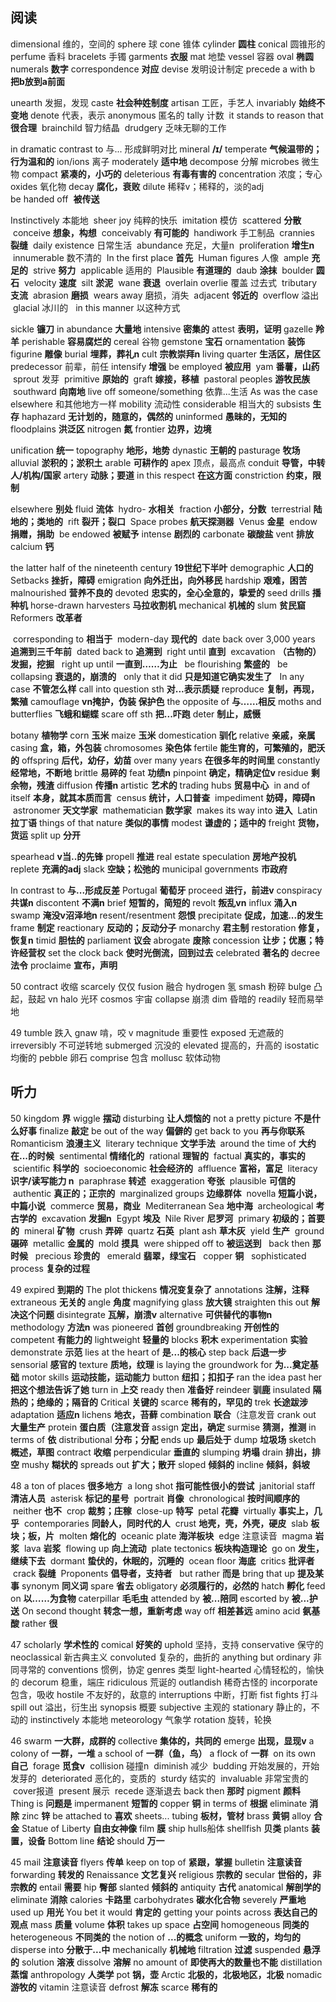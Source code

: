 ## 阅读
dimensional 维的，空间的
sphere 球
cone 锥体
cylinder **圆柱**
conical 圆锥形的
perfume 香料
bracelets 手镯
garments **衣服**
mat 地垫
vessel 容器
oval **椭圆**
numerals **数字**
correspondence **对应**
devise 发明设计制定
precede a with b  **把b放到a前面**

unearth 发掘，发现
caste **社会种姓制度**
artisan 工匠，手艺人
invariably **始终不变地**
denote 代表，表示
anonymous 匿名的
tally 计数
 it stands to reason that **很合理**
 brainchild 智力结晶
 drudgery 乏味无聊的工作

in dramatic contrast to 与... 形成鲜明对比
mineral **/ɪ/**
temperate **气候温带的；行为温和的**
ion/ions 离子
moderately **适中地**
decompose 分解
microbes 微生物
compact **紧凑的，小巧的**
deleterious  **有毒有害的**
concentration 浓度；专心
oxides 氧化物
decay **腐化，衰败**
dilute 稀释v；稀释的，淡的adj
be handed off  **被传送**

Instinctively 本能地
 sheer joy 纯粹的快乐
 imitation 模仿
 scattered **分散**
 conceive **想象，构想**
 conceivably **有可能的**
 handiwork 手工制品
 crannies **裂缝**
 daily existence 日常生活
 abundance 充足，大量n
 proliferation **增生n**
 innumerable 数不清的
 In the first place **首先**
 Human figures 人像
 ample **充足的**
 strive **努力**
 applicable 适用的
 Plausible **有道理的**
 daub **涂抹**
 boulder **圆石**
 velocity **速度**
 silt **淤泥**
 wane **衰退**
 overlain overlie 覆盖 过去式
 tributary **支流**
 abrasion **磨损**
 wears away 磨损，消失
 adjacent ****邻近的****
 overflow 溢出
 glacial 冰川的
  in this manner  以这种方式

sickle **镰刀**
in abundance **大量地**
intensive **密集的**
attest **表明，证明**
gazelle **羚羊**
perishable **容易腐烂的**
cereal 谷物
gemstone **宝石**
ornamentation **装饰**
figurine **雕像**
burial **埋葬，葬礼n**
cult **宗教崇拜n**
living quarter **生活区，居住区**
predecessor 前辈，前任
intensify **增强**
be employed **被应用**
 yam **番薯，山药**
 sprout 发芽
 primitive **原始的**
 graft **嫁接，移植**
 pastoral peoples **游牧民族**
 southward **向南地**
 live off someone/something 依靠...生活
 As was the case elsewhere 和其他地方一样
 mobility 流动性
 considerable 相当大的
 subsists **生存**
 haphazard **无计划的，随意的，偶然的**
 uninformed **愚昧的，无知的**
 floodplains **洪泛区**
 nitrogen **氮**
 frontier **边界，边境**

unification **统一**
topography **地形，地势**
dynastic **王朝的**
pasturage **牧场**
alluvial **淤积的；淤积土**
arable **可耕作的**
apex 顶点，最高点
conduit **导管，中转人/机构/国家**
artery **动脉；要道**
in this respect **在这方面**
constriction **约束，限制**

elsewhere **别处**
fluid **流体**
 hydro- **水相关**
 fraction  **小部分，分数**
 terrestrial **陆地的；类地的**
 rift **裂开；裂口**
 Space probes **航天探测器**
 Venus **金星**
 endow **捐赠，捐助**
 be endowed **被赋予**
intense **剧烈的**
carbonate **碳酸盐**
vent **排放**
calcium **钙**

the latter half of the nineteenth century **19世纪下半叶**
demographic **人口的**
Setbacks **挫折，障碍**
emigration **向外迁出，向外移民**
hardship **艰难，困苦**
malnourished **营养不良的**
devoted **忠实的，全心全意的，挚爱的**
seed drills **播种机**
horse-drawn harvesters **马拉收割机**
mechanical **机械的**
slum **贫民窟**
Reformers **改革者**

 corresponding to **相当于**
 modern-day **现代的**
 date back over 3,000 years **追溯到三千年前**
 dated back to **追溯到**
 right until **直到**
 excavation **（古物的）发掘，挖掘**
  right up until **一直到……为止**
  be flourishing **繁盛的**
  be collapsing **衰退的，崩溃的**
  only that it did  **只是知道它确实发生了**
  In any case **不管怎么样**
call into question sth **对...表示质疑**
reproduce **复制，再现，繁殖**
camouflage **vn掩护，伪装 保护色**
the opposite of **与……相反**
moths and butterflies **飞蛾和蝴蝶**
scare off sth **把...吓跑**
deter **制止，威慑**

botany **植物学**
corn **玉米**
maize **玉米**
domestication **驯化**
relative **亲戚，亲属**
casing **盒，箱，外包装**
chromosomes **染色体**
fertile **能生育的，可繁殖的，肥沃的**
offspring **后代，幼仔，幼苗**
over many years **在很多年的时间里**
constantly **经常地，不断地**
brittle **易碎的**
feat **功绩n**
pinpoint **确定，精确定位v**
residue **剩余物，残渣**
diffusion **传播n**
artistic **艺术的**
trading hubs **贸易中心**
 in and of itself **本身，就其本质而言**
 census **统计，人口普查**
 impediment **妨碍，障碍n**
 astronomer **天文学家**
 mathematician **数学家**
 makes its way into **进入**
 Latin **拉丁语**
things of that nature **类似的事情**
modest **谦虚的；适中的**
freight **货物，货运**
split up **分开**

spearhead **v当..的先锋**
propell **推进**
real estate speculation **房地产投机**
replete **充满的adj**
slack **空缺；松弛的**
municipal governments **市政府**

In contrast to **与...形成反差**
Portugal **葡萄牙**
proceed **进行，前进v**
conspiracy **共谋n**
discontent **不满n**
brief **短暂的，简短的**
revolt **叛乱vn**
influx **涌入n**
swamp **淹没v沼泽地n**
resent/resentment **怨恨**
precipitate **促成，加速...的发生**
frame **制定**
reactionary **反动的；反动分子**
monarchy **君主制**
restoration **修复，恢复n**
timid **胆怯的**
parliament **议会**
abrogate **废除**
concession **让步；优惠；特许经营权**
set the clock back **使时光倒流，回到过去**
celebrated **著名的**
decree **法令**
proclaime **宣布，声明**


50
contract  收缩
scarcely 仅仅
fusion 融合
hydrogen 氢
smash 粉碎
bulge 凸起，鼓起 vn
halo 光环
cosmos 宇宙
collapse 崩溃
dim 昏暗的
readily  轻而易举地

49
tumble 跌入
gnaw 啃，咬 v
magnitude 重要性
exposed 无遮蔽的
irreversibly 不可逆转地
submerged 沉没的
elevated 提高的，升高的
isostatic 均衡的
pebble 卵石
comprise 包含
mollusc 软体动物

## 听力
50
kingdom **界**
wiggle **摆动**
disturbing **让人烦恼的**
not a pretty picture **不是什么好事**
finalize **敲定**
be out of the way **偏僻的**
get back to you **再与你联系**
Romanticism **浪漫主义**
 literary technique **文学手法**
 around the time of **大约在...的时候**
 sentimental **情绪化的**
 rational **理智的**
 factual **真实的，事实的**
 scientific **科学的**
 socioeconomic **社会经济的**
 affluence **富裕，富足**
 literacy **识字/读写能力 n**
 paraphrase **转述**
 exaggeration **夸张**
 plausible **可信的**
 authentic **真正的；正宗的**
 marginalized groups **边缘群体**
 novella **短篇小说，中篇小说**
 commerce **贸易，商业**
 Mediterranean Sea **地中海**
 archeological **考古学的**
 excavation **发掘n**
 Egypt **埃及**
 Nile River **尼罗河**
 primary **初级的；首要的**
 mineral **矿物**
 crush **弄碎**
 quartz **石英**
 plant ash **草木灰**
 yield **生产**
 ground **碾碎**
 metallic **金属的**
 mold **摸具**
 were shipped off to **被运送到**
  back then **那时候**
  precious **珍贵的**
  emerald **翡翠，绿宝石**
  copper **铜**
  sophisticated process **复杂的过程**

49
expired **到期的**
The plot thickens **情况变复杂了**
annotations **注解，注释**
extraneous **无关的**
angle **角度**
magnifying glass **放大镜**
straighten this out **解决这个问题**
disintegrate **瓦解，崩溃v**
alternative **可供替代的事物n**
methodology **方法n**
was pioneered **首创**
groundbreaking **开创性的**
competent **有能力的**
lightweight **轻量的**
blocks **积木**
experimentation **实验**
demonstrate **示范**
lies at the heart of **是...的核心**
step back **后退一步**
sensorial **感官的**
texture **质地，纹理**
is laying the groundwork for  **为...奠定基础**
motor skills **运动技能，运动能力**
button **纽扣；扣扣子**
ran the idea past her **把这个想法告诉了她**
turn in **上交**
ready then **准备好**
reindeer **驯鹿**
insulated **隔热的；绝缘的；隔音的**
Critical **关键的**
scarce **稀有的，罕见的**
trek **长途跋涉**
adaptation **适应n**
lichens **地衣，苔藓**
combination **联合**（注意发音
crank out **大量生产**
protein **蛋白质（注意发音**
assign **定出，确定**
surmise **猜测，推测**
in terms of **依**
distributional **分布；分配**
ends up **最后处于**
dump **垃圾场**
sketch **概述，草图**
contract **收缩**
perpendicular **垂直的**
slumping **坍塌**
drain **排出，排空**
mushy **糊状的**
spreads out **扩大；散开**
sloped **倾斜的**
incline **倾斜，斜坡**

48
a ton of places **很多地方**
 a long shot **指可能性很小的尝试**
 janitorial staff **清洁人员**
 asterisk **标记的星号**
 portrait **肖像**
 chronological **按时间顺序的**
 neither **也不**
 crop **裁剪；庄稼**
 close-up **特写**
 petal **花瓣**
 virtually **事实上，几乎**
 contemporaries **同龄人，同时代的人**
 crust **地壳，壳，外壳，硬皮**
 slab **板块；板，片**
 molten **熔化的**
 oceanic plate **海洋板块**
 edge 注意读音
 magma **岩浆**
 lava **岩浆**
 flowing up **向上流动**
 plate tectonics **板块构造理论**
 go on **发生，继续下去**
 dormant **蛰伏的，休眠的，沉睡的**
 ocean floor **海底**
 critics **批评者**
 crack **裂缝**
 Proponents **倡导者，支持者**
  but rather **而是**
bring that up **提及某事**
synonym **同义词**
spare **省去**
obligatory **必须履行的，必然的**
hatch **孵化**
feed on **以……为食物**
caterpillar **毛毛虫**
attended by **被...陪同**
escorted by **被...护送**
On second thought **转念一想，重新考虑**
way off **相差甚远**
amino acid **氨基酸**
rather **很**

47 
scholarly **学术性的**
comical **好笑的**
uphold  坚持，支持
conservative 保守的
neoclassical 新古典主义
convoluted 复杂的，曲折的
anything but ordinary 非同寻常的
conventions 惯例，协定
genres 类型
light-hearted 心情轻松的，愉快的
decorum 稳重，端庄
ridiculous 荒诞的
outlandish 稀奇古怪的
incorporate 包含，吸收
hostile 不友好的，敌意的
interruptions 中断，打断
fist fights 打斗
spill out 溢出，衍生出
synopsis 概要
subjective 主观的
stationary 静止的，不动的
instinctively 本能地
meteorology 气象学
rotation 旋转，轮换

46
swarm **一大群，成群的**
collective **集体的，共同的**
emerge **出现，显现v**
a colony of **一群，一堆**
a school of **一群（鱼，鸟）**
a flock of **一群**
 on its own **自己**
 forage **觅食v**
 collision 碰撞n
 diminish 减少
 budding 开始发展的，开始发芽的
 deteriorated 恶化的，变质的
 sturdy 结实的
 invaluable 非常宝贵的
 cover报道
 present 展示
 recede 逐渐退去
back then **那时**
pigment **颜料**
Thing is **问题是**
impermanent **短暂的**
copper **铜**
in terms of **根据**
eliminate **消除**
zinc **锌**
be attached to **喜欢**
sheets... tubing **板材，管材**
brass **黄铜**
alloy **合金**
Statue of Liberty  **自由女神像**
film **膜**
ship hulls船体
shellfish **贝类**
plants **装置，设备**
Bottom line **结论**
should **万一**

45
mail **注意读音**
flyers **传单**
keep on top of **紧跟，掌握**
bulletin **注意读音**
forwarding **转发的**
Renaissance **文艺复兴**
religious **宗教的**
secular **世俗的，非宗教的**
entail **需要**
hip **臀部**
slanted **倾斜的**
antiquity **古代**
anatomical **解剖学的**
eliminate **消除**
calories **卡路里**
carbohydrates **碳水化合物**
severely **严重地**
used up **用光**
You bet it would **肯定的**
getting your points across **表达自己的观点**
mass **质量**
volume **体积**
takes up space **占空间**
homogeneous **同类的**
heterogeneous **不同类的**
the notion of  **...的概念**
uniform **一致的，均匀的**
disperse into **分散于...中**
mechanically **机械地**
filtration  **过滤**
suspended **悬浮的**
solution **溶液**
dissolve  **溶解**
no amount of **即使再大的数量也不能**
distillation **蒸馏**
anthropology **人类学**
pot **锅，壶**
Arctic **北极的，北极地区，北极**
nomadic **游牧的**
vitamin 注意读音
defrost **解冻**
scarce **稀有的**
